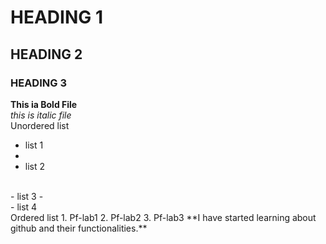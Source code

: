 # HEADING 1
## HEADING 2
### HEADING 3
**This ia Bold File**
<br/>
_this is italic file_
<br/>
Unordered list
<br/>
- list 1
-  <br/>
- list 2
<br/>
- list 3
- <br/>
- list 4
 <br/>
Ordered list
  1. Pf-lab1
  2. Pf-lab2
  3. Pf-lab3
**I have started learning about github and their functionalities.**
